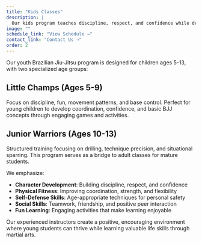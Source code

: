 ```yaml
---
title: "Kids Classes"
description: |
  Our kids program teaches discipline, respect, and confidence while developing coordination, strength, and practical self-defense skills in a fun, safe environment.
image: ""
schedule_link: "View Schedule →"
contact_link: "Contact Us →"
order: 2
---
```


Our youth Brazilian Jiu-Jitsu program is designed for children ages 5-13, with two specialized age groups:

## Little Champs (Ages 5-9)
Focus on discipline, fun, movement patterns, and base control. Perfect for young children to develop coordination, confidence, and basic BJJ concepts through engaging games and activities.

## Junior Warriors (Ages 10-13)
Structured training focusing on drilling, technique precision, and situational sparring. This program serves as a bridge to adult classes for mature students.

We emphasize:

- **Character Development**: Building discipline, respect, and confidence
- **Physical Fitness**: Improving coordination, strength, and flexibility
- **Self-Defense Skills**: Age-appropriate techniques for personal safety
- **Social Skills**: Teamwork, friendship, and positive peer interaction
- **Fun Learning**: Engaging activities that make learning enjoyable

Our experienced instructors create a positive, encouraging environment where young students can thrive while learning valuable life skills through martial arts.

